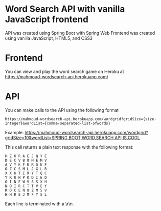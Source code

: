 # Word Search API with vanilla JavaScript frontend
API was created using Spring Boot with Spring Web 
Frontend was created using vanilla JavaScript, HTML5, and CSS3

# Frontend
You can view and play the word search game on Heroku at 
https://mahmoud-wordsearch-api.herokuapp.com/

# API 
You can make calls to the API using the following format 
```
https://mahmoud-wordsearch-api.herokuapp.com/wordgrid?gridSize={size-integer}&wordList={comma-separated-list-ofwords}
```
Example:
https://mahmoud-wordsearch-api.herokuapp.com/wordgrid?gridSize=10&wordList=SPRING,BOOT,WORD,SEARCH,API,IS,COOL

This call returns a plain text response with the following format:

```
H Z H R A E J Q Y E 
D E C V B O N E M V 
A V Y K F E R G N F 
O Z C S M L J X L R 
X X K T E R Y T Q C 
Y R U H P K D I E D 
O I N E W V S S X H 
N O I R C T T V E Y 
R D C E N U Z M S V 
H H R E J M F Y S L 
```

Each line is terminated with a \r\n.
